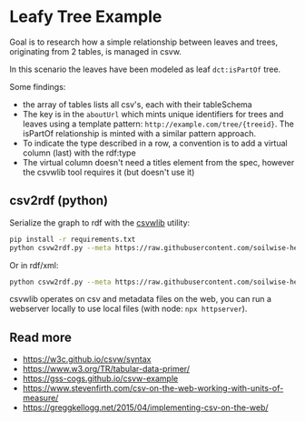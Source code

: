 # Leafy Tree Example

Goal is to research how a simple relationship between leaves and trees, originating from 2 tables, is managed in csvw.

In this scenario the leaves have been modeled as leaf `dct:isPartOf` tree.

Some findings:
- the array of tables lists all csv's, each with their tableSchema
- The key is in the `aboutUrl` which mints unique identifiers for trees and leaves using a template pattern: `http://example.com/tree/{treeid}`.
The isPartOf relationship is minted with a similar pattern approach.
- To indicate the type described in a row, a convention is to add a virtual column (last) with the rdf:type
- The virtual column doesn't need a titles element from the spec, however the csvwlib tool requires it (but doesn't use it)


## csv2rdf (python)

Serialize the graph to rdf with the [csvwlib](https://pypi.org/project/csvwlib/) utility:

```bash
pip install -r requirements.txt
python csvw2rdf.py --meta https://raw.githubusercontent.com/soilwise-he/soilwise-ontology/refs/heads/main/CSVW-Excel-Template/example2/leaves-of-tree-metadata.json --out data.jsonld
```

Or in rdf/xml:
```bash
python csvw2rdf.py --meta https://raw.githubusercontent.com/soilwise-he/soilwise-ontology/refs/heads/main/CSVW-Excel-Template/example2/leaves-of-tree-metadata.json --out data.xml --format xml
```

csvwlib operates on csv and metadata files on the web, you can run a webserver locally to use local files (with node: `npx httpserver`).

## Read more 

- https://w3c.github.io/csvw/syntax
- https://www.w3.org/TR/tabular-data-primer/
- https://gss-cogs.github.io/csvw-example
- https://www.stevenfirth.com/csv-on-the-web-working-with-units-of-measure/
- https://greggkellogg.net/2015/04/implementing-csv-on-the-web/
